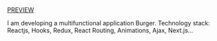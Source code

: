 [PREVIEW](https://actireon.github.io/Burger/)

I am developing a multifunctional application Burger.
Technology stack: Reactjs, Hooks, Redux, React Routing, Animations, Ajax, Next.js...
